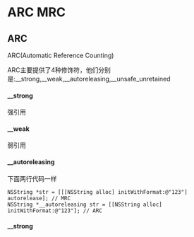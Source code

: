 # ARC MRC



## ARC

ARC(Automatic Reference Counting)

ARC主要提供了4种修饰符，他们分别是:__strong,__weak,__autoreleasing,__unsafe_unretained

#### __strong
强引用

#### __weak
弱引用

#### __autoreleasing

下面两行代码一样
```
NSString *str = [[[NSString alloc] initWithFormat:@"123"] autorelease]; // MRC
NSString *__autoreleasing str = [[NSString alloc] initWithFormat:@"123"]; // ARC
```
#### __strong

